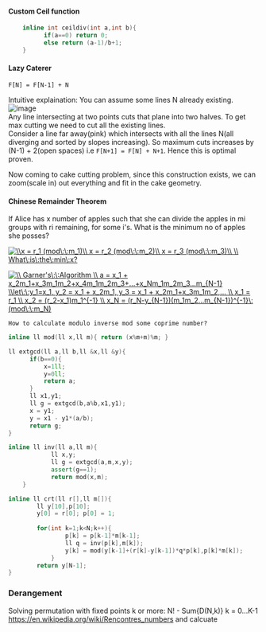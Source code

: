 #### Custom Ceil function

```cpp
    inline int ceildiv(int a,int b){
          if(a==0) return 0;
          else return (a-1)/b+1;
    }
```

#### Lazy Caterer

`F[N] = F[N-1] + N`

Intuitive explaination: You can assume some lines N already existing. </br>
![image](https://user-images.githubusercontent.com/21307343/131888317-c7031dcf-2d97-461a-9f0c-a2e184f85cb9.png)
</br>
Any line intersecting at two points cuts that plane into two halves. To get max cutting we need to cut all the existing lines.</br>
Consider a line far away(pink) which intersects with all the lines N(all diverging and sorted by slopes increasing). So maximum cuts increases by (N-1) + 2(open spaces) i.e `F[N+1] = F[N] + N+1`. Hence this is optimal proven. </br>

Now coming to cake cutting problem, since this construction exists, we can zoom(scale in) out everything and fit in the cake geometry. 

#### Chinese Remainder Theorem

If Alice has x number of apples such that she can divide the apples in mi groups with ri remaining, for some i's. What is the minimum no of apples she posses?</br>

<a href="https://www.codecogs.com/eqnedit.php?latex=\\x&space;=&space;r_1&space;(mod\:\:m_1)\\&space;x&space;=&space;r_2&space;(mod\:\:m_2)\\&space;x&space;=&space;r_3&space;(mod\:\:m_3)\\&space;\\&space;What\:is\:the\:min\:x?" target="_blank"><img src="https://latex.codecogs.com/gif.latex?\\x&space;=&space;r_1&space;(mod\:\:m_1)\\&space;x&space;=&space;r_2&space;(mod\:\:m_2)\\&space;x&space;=&space;r_3&space;(mod\:\:m_3)\\&space;\\&space;What\:is\:the\:min\:x?" title="\\x = r_1 (mod\:\:m_1)\\ x = r_2 (mod\:\:m_2)\\ x = r_3 (mod\:\:m_3)\\ \\ What\:is\:the\:min\:x?" /></a>

<a href="https://www.codecogs.com/eqnedit.php?latex=\\&space;Garner's\:\:Algorithm&space;\\&space;a&space;=&space;x_1&space;&plus;&space;x_2m_1&plus;x_3m_1m_2&plus;x_4m_1m_2m_3&plus;...&plus;x_Nm_1m_2m_3...m_{N-1}&space;\\let\:\:y_1=x_1,&space;y_2&space;=&space;x_1&space;&plus;&space;x_2m_1,&space;y_3&space;=&space;x_1&space;&plus;&space;x_2m_1&plus;x_3m_1m_2,...&space;\\&space;x_1&space;=&space;r_1&space;\\&space;x_2&space;=&space;(r_2-x_1)m_1^{-1}&space;\\&space;x_N&space;=&space;(r_N-y_{N-1})(m_1m_2...m_{N-1})^{-1}\:(mod\:\:m_N)" target="_blank"><img src="https://latex.codecogs.com/gif.latex?\\&space;Garner's\:\:Algorithm&space;\\&space;a&space;=&space;x_1&space;&plus;&space;x_2m_1&plus;x_3m_1m_2&plus;x_4m_1m_2m_3&plus;...&plus;x_Nm_1m_2m_3...m_{N-1}&space;\\let\:\:y_1=x_1,&space;y_2&space;=&space;x_1&space;&plus;&space;x_2m_1,&space;y_3&space;=&space;x_1&space;&plus;&space;x_2m_1&plus;x_3m_1m_2,...&space;\\&space;x_1&space;=&space;r_1&space;\\&space;x_2&space;=&space;(r_2-x_1)m_1^{-1}&space;\\&space;x_N&space;=&space;(r_N-y_{N-1})(m_1m_2...m_{N-1})^{-1}\:(mod\:\:m_N)" title="\\ Garner's\:\:Algorithm \\ a = x_1 + x_2m_1+x_3m_1m_2+x_4m_1m_2m_3+...+x_Nm_1m_2m_3...m_{N-1} \\let\:\:y_1=x_1, y_2 = x_1 + x_2m_1, y_3 = x_1 + x_2m_1+x_3m_1m_2,... \\ x_1 = r_1 \\ x_2 = (r_2-x_1)m_1^{-1} \\ x_N = (r_N-y_{N-1})(m_1m_2...m_{N-1})^{-1}\:(mod\:\:m_N)" /></a>

`How to calculate modulo inverse mod some coprime number?`</br>

```cpp
inline ll mod(ll x,ll m){ return (x%m+m)%m; }

ll extgcd(ll a,ll b,ll &x,ll &y){
      if(b==0){
          x=1ll;
          y=0ll;
          return a;
      }
      ll x1,y1;
      ll g = extgcd(b,a%b,x1,y1);
      x = y1;
      y = x1 - y1*(a/b);
      return g;
}

inline ll inv(ll a,ll m){
            ll x,y;
            ll g = extgcd(a,m,x,y); 
            assert(g==1);
            return mod(x,m);
    }

inline ll crt(ll r[],ll m[]){
		ll y[10],p[10];
		y[0] = r[0]; p[0] = 1;
		
		for(int k=1;k<N;k++){
				p[k] = p[k-1]*m[k-1];
				ll q = inv(p[k],m[k]);
				y[k] = mod(y[k-1]+(r[k]-y[k-1])*q*p[k],p[k]*m[k]);
			}
		return y[N-1];
}
```

### Derangement
Solving permutation with fixed points k or more: N! - Sum{D(N,k)} k = 0...K-1 https://en.wikipedia.org/wiki/Rencontres_numbers and calcuate 
